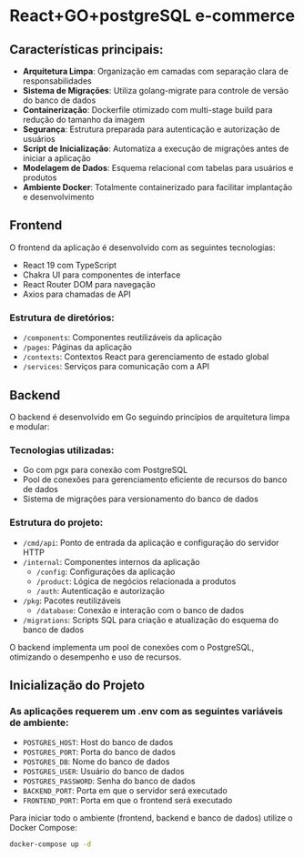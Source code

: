 # React+GO+postgreSQL e-commerce

## Características principais:
- **Arquitetura Limpa**: Organização em camadas com separação clara de responsabilidades
- **Sistema de Migrações**: Utiliza golang-migrate para controle de versão do banco de dados
- **Containerização**: Dockerfile otimizado com multi-stage build para redução do tamanho da imagem
- **Segurança**: Estrutura preparada para autenticação e autorização de usuários
- **Script de Inicialização**: Automatiza a execução de migrações antes de iniciar a aplicação
- **Modelagem de Dados**: Esquema relacional com tabelas para usuários e produtos
- **Ambiente Docker**: Totalmente containerizado para facilitar implantação e desenvolvimento

## Frontend
O frontend da aplicação é desenvolvido com as seguintes tecnologias:

- React 19 com TypeScript
- Chakra UI para componentes de interface
- React Router DOM para navegação
- Axios para chamadas de API

### Estrutura de diretórios:
- `/components`: Componentes reutilizáveis da aplicação
- `/pages`: Páginas da aplicação
- `/contexts`: Contextos React para gerenciamento de estado global
- `/services`: Serviços para comunicação com a API

## Backend
O backend é desenvolvido em Go seguindo princípios de arquitetura limpa e modular:

### Tecnologias utilizadas:
- Go com pgx para conexão com PostgreSQL
- Pool de conexões para gerenciamento eficiente de recursos do banco de dados
- Sistema de migrações para versionamento do banco de dados

### Estrutura do projeto:
- `/cmd/api`: Ponto de entrada da aplicação e configuração do servidor HTTP
- `/internal`: Componentes internos da aplicação
  - `/config`: Configurações da aplicação
  - `/product`: Lógica de negócios relacionada a produtos
  - `/auth`: Autenticação e autorização
- `/pkg`: Pacotes reutilizáveis
  - `/database`: Conexão e interação com o banco de dados
- `/migrations`: Scripts SQL para criação e atualização do esquema do banco de dados

O backend implementa um pool de conexões com o PostgreSQL, otimizando o desempenho e uso de recursos.

## Inicialização do Projeto
### As aplicações requerem um .env com as seguintes variáveis de ambiente:

- `POSTGRES_HOST`: Host do banco de dados
- `POSTGRES_PORT`: Porta do banco de dados
- `POSTGRES_DB`: Nome do banco de dados
- `POSTGRES_USER`: Usuário do banco de dados
- `POSTGRES_PASSWORD`: Senha do banco de dados
- `BACKEND_PORT`: Porta em que o servidor será executado
- `FRONTEND_PORT`: Porta em que o frontend será executado

Para iniciar todo o ambiente (frontend, backend e banco de dados) utilize o Docker Compose:

```bash
docker-compose up -d
```